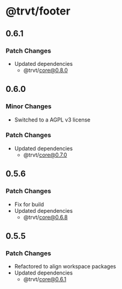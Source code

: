 # @trvt/footer

## 0.6.1

### Patch Changes

-   Updated dependencies
    -   @trvt/core@0.8.0

## 0.6.0

### Minor Changes

-   Switched to a AGPL v3 license

### Patch Changes

-   Updated dependencies
    -   @trvt/core@0.7.0

## 0.5.6

### Patch Changes

-   Fix for build
-   Updated dependencies
    -   @trvt/core@0.6.8

## 0.5.5

### Patch Changes

-   Refactored to align workspace packages
-   Updated dependencies
    -   @trvt/core@0.6.1
